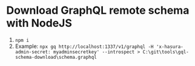# Download GraphQL remote schema with NodeJS

1. `npm i`
2. Example: `npx gq http://localhost:1337/v1/graphql -H 'x-hasura-admin-secret: myadminsecretkey' --introspect > C:\git\tools\gql-schema-download\schema.graphql`